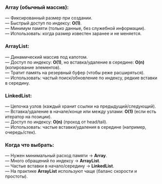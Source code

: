 ### **Array (обычный массив):**  
— Фиксированный размер при создании.  
— Быстрый доступ по индексу: **O(1)**.  
— Минимум памяти (только данные, без служебной информации).  
— Использовать: когда размер известен заранее и не меняется.  

### **ArrayList:**  
— Динамический массив под капотом.  
— Доступ по индексу: **O(1)**, но вставка/удаление в середине: **O(n)** (копирование элементов).  
— Тратит память на резервный буфер (чтобы реже расширяться).  
— Использовать: частый поиск/обновление по индексу, редкие вставки в середину.  

### **LinkedList:**  
— Цепочка узлов (каждый хранит ссылки на предыдущий/следующий).  
— Вставка/удаление в начале/конце или между узлами: **O(1)** (если есть итератор на позиции).  
— Доступ по индексу: **O(n)** (проход от head/tail).  
— Использовать: частые вставки/удаления в середине (например, очередь/стек).  

### **Когда что выбрать:**  
— Нужен минимальный расход памяти → **Array**.  
— Много обращений по индексу → **ArrayList**.  
— Частые вставки в начало/середину → **LinkedList**.  
— На практике **ArrayList** используют чаще (баланс скорости и простоты).